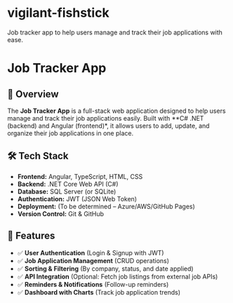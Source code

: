 # vigilant-fishstick
Job tracker app to help users manage and track their job applications with ease.
# Job Tracker App

## 🚀 Overview
The **Job Tracker App** is a full-stack web application designed to help users manage and track their job applications easily. Built with **C# .NET (backend) and Angular (frontend)*, it allows users to add, update, and organize their job applications in one place.

## 🛠️ Tech Stack
- **Frontend:** Angular, TypeScript, HTML, CSS
- **Backend:** .NET Core Web API (C#)
- **Database:** SQL Server (or SQLite)
- **Authentication:** JWT (JSON Web Token)
- **Deployment:** (To be determined – Azure/AWS/GitHub Pages)
- **Version Control:** Git & GitHub

## 🎯 Features
- ✅ **User Authentication** (Login & Signup with JWT)
- ✅ **Job Application Management** (CRUD operations)
- ✅ **Sorting & Filtering** (By company, status, and date applied)
- ✅ **API Integration** (Optional: Fetch job listings from external job APIs)
- ✅ **Reminders & Notifications** (Follow-up reminders)
- ✅ **Dashboard with Charts** (Track job application trends)



